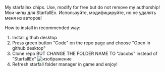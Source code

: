 My starfallex chips. Use, modify for free but do not remove my authorship!
Мои чипы для StarfallEx. Используйте, модифицируйте, но не удалять меня из авторов!

How to install in recommended way:
1) Install github desktop
2) Press green button "Code" on the repo page and choose "Open in github desktop"
3) Clone repo BUT CHANGE THE FOLDER NAME TO "Jacobs" instead of "StarfallEx"
![изображение](https://github.com/user-attachments/assets/da4e89bf-b8a8-4b92-8f04-eab8269498e6)
4) Refresh starfall folder manager in game and enjoy!
